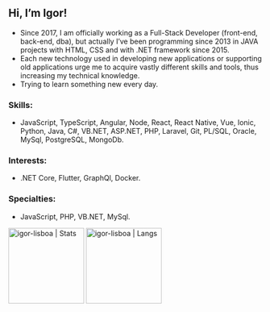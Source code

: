 ## Hi, I’m Igor!

* Since 2017, I am officially working as a Full-Stack Developer (front-end, back-end, dba), but actually I’ve been programming since 2013 in JAVA projects with HTML, CSS and with .NET framework since 2015.
* Each new technology used in developing new applications or supporting old applications urge me to acquire vastly different skills and tools, thus increasing my technical knowledge.
* Trying to learn something new every day.

### Skills:
* JavaScript, TypeScript, Angular, Node, React, React Native, Vue, Ionic, Python, Java, C#, VB.NET, ASP.NET, PHP, Laravel, Git, PL/SQL, Oracle, MySql, PostgreSQL, MongoDb.

### Interests:
* .NET Core, Flutter, GraphQl, Docker.

### Specialties:
* JavaScript, PHP, VB.NET, MySql.

<img height="150px" src="https://github-readme-stats.vercel.app/api?username=igor-lisboa&show_icons=true&theme=dark" alt="igor-lisboa | Stats" />
<img height="150px" src="https://github-readme-stats.vercel.app/api/top-langs/?username=igor-lisboa&langs_count=6&theme=dark&layout=compact" alt="igor-lisboa | Langs" />
